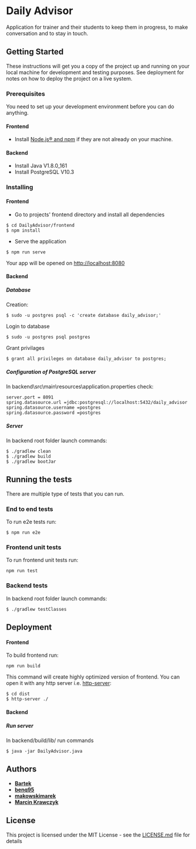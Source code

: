 # Daily Advisor

Application for trainer and their students to keep them in progress, to make conversation and to stay in touch.

## Getting Started

These instructions will get you a copy of the project up and running on your local machine for development and testing purposes. See deployment for notes on how to deploy the project on a live system.

### Prerequisites

You need to set up your development environment before you can do anything.

#### Frontend

* Install [Node.js® and npm][1] if they are not already on your machine.

#### Backend

* Install Java V1.8.0_161
* Install PostgreSQL V10.3

### Installing

#### Frontend

* Go to projects' frontend directory and install all dependencies

```
$ cd DailyAdvisor/frontend
$ npm install
```

* Serve the application

```
$ npm run serve
```

Your app will be opened on [http://localhost:8080][2]

#### Backend

##### Database

Creation:
```
$ sudo -u postgres psql -c 'create database daily_advisor;'
```
Login to database
```
$ sudo -u postgres psql postgres
```
Grant privilages
```
$ grant all privileges on database daily_advisor to postgres;
```

##### Configuration of PostgreSQL server

In backend\src\main\resources\application.properties check:
```
server.port = 8091
spring.datasource.url =jdbc:postgresql://localhost:5432/daily_advisor
spring.datasource.username =postgres
spring.datasource.password =postgres
```
##### Server
In backend root folder launch commands:
```
$ ./gradlew clean
$ ./gradlew build
$ ./gradlew bootJar
```

## Running the tests

There are multiple type of tests that you can run.

### End to end tests

To run e2e tests run:

```
$ npm run e2e
```

### Frontend unit tests

To run frontend unit tests run:

```
npm run test
```

### Backend tests

In backend root folder launch commands:
```
$ ./gradlew testClasses
```

## Deployment

#### Frontend

To build frontend run:

```
npm run build
```

This command will create highly optimized version of frontend. You can open it with any http server i.e. [http-server][3]:

```
$ cd dist
$ http-server ./
```

#### Backend
##### Run server
In backend/build/lib/ run commands
```
$ java -jar DailyAdvisor.java
```

## Authors

* **[Bartek][4]**
* **[benq95][5]**
* **[makowskimarek][6]**
* **[Marcin Krawczyk][7]**

## License

This project is licensed under the MIT License - see the [LICENSE.md](LICENSE.md) file for details


[1]: https://nodejs.org/en/
[2]: http://localhost:8080
[3]: https://github.com/indexzero/http-server
[4]: https://github.com/BartoszBaczek
[5]: https://github.com/benq95
[6]: https://github.com/makowskimarek
[7]: https://github.com/marckraw
